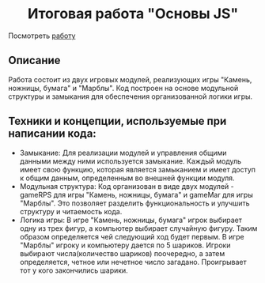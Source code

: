 <h1 align="center">Итоговая работа "Основы JS"</h1>

Посмотреть [работу](https://nadezhda-v.github.io/basics-Js/)</h4> 

<h2>Описание</h2>
Работа состоит из двух игровых модулей, реализующих игры "Камень, ножницы, бумага" и "Марблы". Код построен на основе модульной структуры и замыкания для обеспечения организованной логики игры.

<h2>Техники и концепции, используемые при написании кода:</h2>
<ul>
  <li> Замыкание: Для реализации модулей и управления общими данными между ними используется замыкание. Каждый модуль имеет свою функцию, которая является замыканием и имеет доступ к общим данным, определенным во внешней функции модуля.
  <li> Модульная структура: Код организован в виде двух модулей - gameRPS для игры "Камень, ножницы, бумага" и gameMar для игры "Марблы". Это позволяет разделить функциональность и улучшить структуру и читаемость кода.
  <li> Логика игры: В игре "Камень, ножницы, бумага" игрок выбирает одну из трех фигур, а компьютер выбирает случайную фигуру. Таким образом определяется чей следующий ход будет первым. В игре "Марблы" игроку и компьютеру дается по 5 шариков. Игроки выбирают числа(количество шариков) поочередно, а затем определяется, четное или нечетное число загадано. Проигрывает тот у кого закончились шарики.
</ul>
